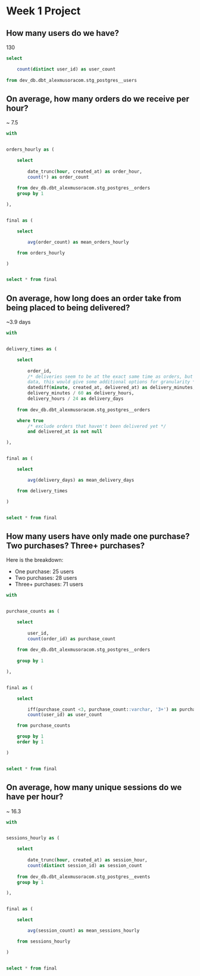 # Week 1 Project

## How many users do we have?

130

```sql
select

    count(distinct user_id) as user_count
    
from dev_db.dbt_alexmusoracom.stg_postgres__users
```

## On average, how many orders do we receive per hour?

~ 7.5

```sql
with


orders_hourly as (

    select
    
        date_trunc(hour, created_at) as order_hour,
        count(*) as order_count
        
    from dev_db.dbt_alexmusoracom.stg_postgres__orders
    group by 1

),


final as (

    select

        avg(order_count) as mean_orders_hourly

    from orders_hourly

)


select * from final
```

## On average, how long does an order take from being placed to being delivered?

~3.9 days

```sql
with


delivery_times as (

    select
    
        order_id,
        /* deliveries seem to be at the exact same time as orders, but for real world
        data, this would give some additional options for granularity */
        datediff(minute, created_at, delivered_at) as delivery_minutes,
        delivery_minutes / 60 as delivery_hours,
        delivery_hours / 24 as delivery_days
        
    from dev_db.dbt_alexmusoracom.stg_postgres__orders

    where true
        /* exclude orders that haven't been delivered yet */
        and delivered_at is not null

),


final as (

    select

        avg(delivery_days) as mean_delivery_days

    from delivery_times

)


select * from final
```

## How many users have only made one purchase? Two purchases? Three+ purchases?

Here is the breakdown:

- One purchase: 25 users
- Two purchases: 28 users
- Three+ purchases: 71 users

```sql
with


purchase_counts as (

    select
    
        user_id,
        count(order_id) as purchase_count
        
    from dev_db.dbt_alexmusoracom.stg_postgres__orders
    
    group by 1

),


final as (

    select

        iff(purchase_count <3, purchase_count::varchar, '3+') as purchase_count_category,
        count(user_id) as user_count

    from purchase_counts

    group by 1
    order by 1

)


select * from final
```

## On average, how many unique sessions do we have per hour?

~ 16.3

```sql
with


sessions_hourly as (

    select
    
        date_trunc(hour, created_at) as session_hour,
        count(distinct session_id) as session_count
        
    from dev_db.dbt_alexmusoracom.stg_postgres__events
    group by 1

),


final as (

    select

        avg(session_count) as mean_sessions_hourly

    from sessions_hourly

)


select * from final
```
